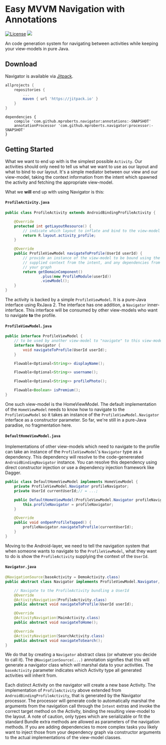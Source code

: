 # Easy MVVM Navigation with Annotations 

[![License](https://img.shields.io/badge/License-Apache%202.0-blue.svg)](https://opensource.org/licenses/Apache-2.0)
[![](https://jitpack.io/v/mproberts/navigator.svg)](https://jitpack.io/#mproberts/navigator)

An code generation system for navigating between activities while keeping your view-models in pure Java.

## Download

Navigator is available via [Jitpack](https://jitpack.io/#mproberts/navigator).

```groovy
allprojects {
    repositories {
        ...
        maven { url 'https://jitpack.io' }
    }
}
```

```
dependencies {
    compile 'com.github.mproberts.navigator:annotations:-SNAPSHOT'
    annotationProcessor 'com.github.mproberts.navigator:processor:-SNAPSHOT'
}
```

## Getting Started

What we want to end up with is the simplest possible `Activity`. Our activities should only need to tell us what we want to use as our layout and what to bind to our layout. It's a simple mediator between our view and our view-model, taking the context information from the intent which spawned the activity and fetching the appropriate view-model.

What we **will** end up with using Navigator is this:

#### <code>ProfileActivity.java</code>

```java
public class ProfileActivity extends AndroidBindingProfileActivity {

    @Override
    protected int getLayoutResource() {
        // indicate which layout to inflate and bind to the view-model
        return R.layout.activity_profile;
    }

    @Override
    public ProfileViewModel navigateToProfile(UserId userId) {
        // provide an instance of the view-model to be bound using the
        // supplied context from the intent, and any dependencies from
        // your graph
        return getDomainComponent()
                .plus(new ProfileModule(userId))
                .viewModel();
    }
}
```

The activity is backed by a simple `ProfileViewModel`. It is a pure-Java interface using RxJava 2. The interface has one addition, a `Navigator` inner-interface. This interface will be consumed by other view-models who want to navigate **to** the profile.

#### <code>ProfileViewModel.java</code>
```java
public interface ProfileViewModel {
    // to be used by another view-model to "navigate" to this view-model
    interface Navigator {
        void navigateToProfile(UserId userId);
    }

    Flowable<Optional<String>> displayName();

    Flowable<Optional<String>> username();

    Flowable<Optional<String>> profilePhoto();

    Flowable<Boolean> isPremium();
}
```

One such view-model is the HomeViewModel. The default implementation of the `HomeViewModel` needs to know how to navigate to the `ProfileViewModel` so it takes an instance of the `ProfileViewModel.Navigator` interface as a constructor parameter. So far, we're still in a pure-Java paradise, no fragmentation here.

#### <code>DefaultHomeViewModel.java</code>

Implementations of other view-models which need to navigate to the profile can take an instance of the `ProfileViewModel`'s `Navigator` type as a dependency. This dependency will resolve to the code-genererated `AndroidBindingNavigator` instance. You can resolve this dependency using direct constructor injection or use a dependency injection framework like Dagger.

```java
public class DefaultHomeViewModel implements HomeViewModel {
    private ProfileViewModel.Navigator profileNavigator;
    private UserId currentUserId;// = ...;

    public DefaultHomeViewModel(ProfileViewModel.Navigator profileNavigator) {
        this.profileNavigator = profileNavigator;
    }

    @Override
    public void onOpenProfileTapped() {
        profileNavigator.navigateToProfile(currentUserId);
    }
}
```

Moving to the Android-layer, we need to tell the navigation system that when someone wants to navigate to the `ProfileViewModel`, what they want to do is show the `ProfileActivity` supplying the context of the `UserId`.

#### <code>Navigator.java</code>
```java
@NavigationSource(baseActivity = DemoActivity.class)
public abstract class Navigator implements ProfileViewModel.Navigator, SearchViewModel.Navigator, HomeViewModel.Navigator {

    // Navigate to the ProfileActivity bundling a UserId
    @Override
    @ActivityNavigation(ProfileActivity.class)
    public abstract void navigateToProfile(UserId userId);

    @Override
    @ActivityNavigation(MainActivity.class)
    public abstract void navigateToHome();

    @Override
    @ActivityNavigation(SearchActivity.class)
    public abstract void navigateToSearch();
}
```

We do that by creating a `Navigator` abstract class (or whatever you decide to call it). The `@NavigationSource(...)` annotation signifies that this will generate a navigator class which will marshal data to your activities. The `baseActivity` parameter indicates which Activity type all generated activities will inherit from.

Each distinct Activity on the navigator will create a new base Activity. The implementation of `ProfileActivity` above extended from `AndroidBindingProfileActivity`, that is generated by the Navigator processor. The processor will generate code to automatically marshal the arguments from the navigation call through the `Intent` extras and invoke the correct target method on the Activity, binding the resulting view-model to the layout. A note of caution, only types which are serializable or fit the standard Bundle extra methods are allowed as parameters of the navigation methods. If you are adding dependencies to more complex tasks you likely want to inject those from your dependency graph via constructor arguments to the actual implementations of the view-model classes.

